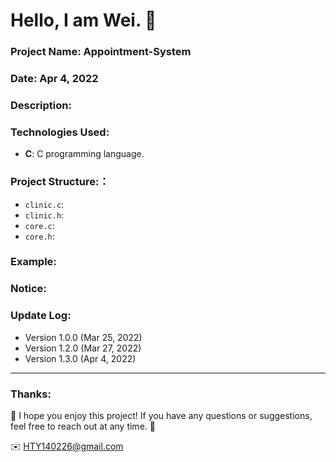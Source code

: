 Hello, I am Wei. 🔔
======

### Project Name: Appointment-System

### Date:  Apr 4, 2022

### Description:

### Technologies Used:
- **C**: C programming language.  

### Project Structure:：
- `clinic.c`:
- `clinic.h`:
- `core.c`:
- `core.h`:

### Example:


### Notice:


### Update Log:
- Version 1.0.0 (Mar 25, 2022)
- Version 1.2.0 (Mar 27, 2022)
- Version 1.3.0 (Apr 4, 2022)


***
### Thanks:

🔔 I hope you enjoy this project! If you have any questions or suggestions, feel free to reach out at any time. 🔔 

✉️ HTY140226@gmail.com

